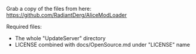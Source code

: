 Grab a copy of the files from here: https://github.com/RadiantDerg/AliceModLoader

Required files:
* The whole "UpdateServer" directory
* LICENSE combined with docs/OpenSource.md under "LICENSE" name
